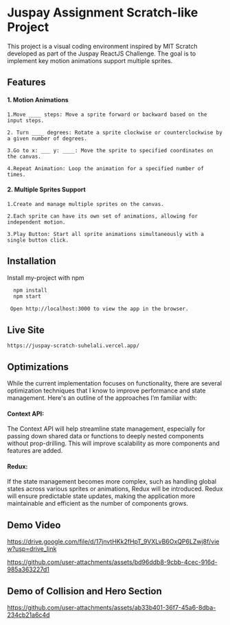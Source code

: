 
# Juspay Assignment Scratch-like Project

This project is a visual coding environment inspired by MIT Scratch developed as part of the Juspay ReactJS Challenge. The goal is to implement key motion animations support multiple sprites.


## Features

#### 1. Motion Animations
```The following motion animations are supported under the ‘Motion’ category:
1.Move ____ steps: Move a sprite forward or backward based on the input steps.

2. Turn ____ degrees: Rotate a sprite clockwise or counterclockwise by a given number of degrees.

3.Go to x: ___ y: ____: Move the sprite to specified coordinates on the canvas.

4.Repeat Animation: Loop the animation for a specified number of times.

```
#### 2. Multiple Sprites Support
```
1.Create and manage multiple sprites on the canvas.

2.Each sprite can have its own set of animations, allowing for independent motion.

3.Play Button: Start all sprite animations simultaneously with a single button click.

```

## Installation

Install my-project with npm

```bash
  npm install
  npm start
```
```
 Open http://localhost:3000 to view the app in the browser.
```

    
## Live Site
```
https://juspay-scratch-suhelali.vercel.app/

```
## Optimizations

While the current implementation focuses on functionality, there are several optimization techniques that I know to improve performance and state management. Here's an outline of the approaches I’m familiar with:

#### Context API:

The Context API will help streamline state management, especially for passing down shared data or functions to deeply nested components without prop-drilling. This will improve scalability as more components and features are added.


#### Redux:

If the state management becomes more complex, such as handling global states across various sprites or animations, Redux will be introduced. Redux will ensure predictable state updates, making the application more maintainable and efficient as the number of components grows.






## Demo Video

https://drive.google.com/file/d/17jnvtHKk2fHpT_9VXLvB6OxQP6LZwj8f/view?usp=drive_link

https://github.com/user-attachments/assets/bd96ddb8-9cbb-4cec-916d-985a363227d1

## Demo of Collision and Hero Section
https://github.com/user-attachments/assets/ab33b401-36f7-45a6-8dba-234cb21a6c4d 
